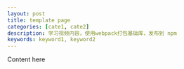 ```yaml
---
layout: post
title: template page
categories: [cate1, cate2]
description: 学习视频内容，使用webpack打包基础库，发布到 npm 
keywords: keyword1, keyword2
---
```


Content here
